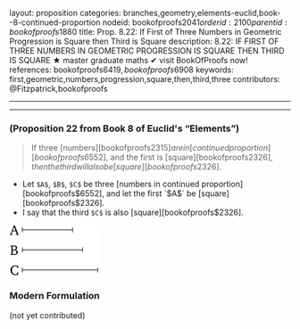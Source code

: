 layout: proposition
categories: branches,geometry,elements-euclid,book--8-continued-proportion
nodeid: bookofproofs$2041
orderid: 2100
parentid: bookofproofs$1880
title: Prop. 8.22: If First of Three Numbers in Geometric Progression is Square then Third is Square
description: 8.22: IF FIRST OF THREE NUMBERS IN GEOMETRIC PROGRESSION IS SQUARE THEN THIRD IS SQUARE &#9733; master graduate maths &#10004; visit BookOfProofs now!
references: bookofproofs$6419,bookofproofs$6908
keywords: first,geometric,numbers,progression,square,then,third,three
contributors: @Fitzpatrick,bookofproofs

---


---

### (Proposition 22 from Book 8 of Euclid's “Elements”)

> If three [numbers][bookofproofs$2315] are in [continued proportion][bookofproofs$6552], and the first is [square][bookofproofs$2326], then the third will also be [square][bookofproofs$2326].

* Let `$A$`, `$B$`, `$C$` be three [numbers in continued proportion][bookofproofs$6552], and let the first `$A$` be [square][bookofproofs$2326].
* I say that the third `$C$` is also [square][bookofproofs$2326].

![fig22e](https://github.com/bookofproofs/bookofproofs.github.io/blob/main/_sources/_assets/images/euclid/Book08/fig22e.png?raw=true)


### Modern Formulation

(not yet contributed)
